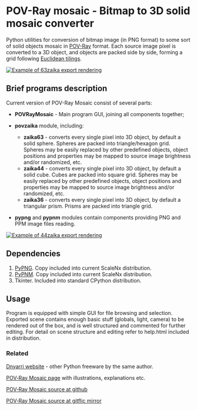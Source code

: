 # POV-Ray mosaic - Bitmap to 3D solid mosaic converter

Python utilities for conversion of bitmap image (in PNG format) to some sort of solid objects mosaic in [POV-Ray](https://www.povray.org/) format. Each source image pixel is converted to a 3D object, and objects are packed side by side, forming a grid following [Euclidean tilings](https://en.wikipedia.org/wiki/List_of_regular_polytopes#Euclidean_tilings).

[![Example of 63zaika export rendering](https://dnyarri.github.io/3z/301.png)](https://dnyarri.github.io/pov3zaika.html)

## Brief programs description

Current version of POV-Ray Mosaic consist of several parts:

- **POVRayMosaic** - Main program GUI, joining all components together;

- **povzaika** module, including:

  - **zaika63** - converts every single pixel into 3D object, by default a solid sphere. Spheres are packed into triangle/hexagon grid. Spheres may be easily replaced by other predefined objects, object positions and properties may be mapped to source image brightness and/or randomized, etc.
  - **zaika44** - converts every single pixel into 3D object, by default a solid cube. Cubes are packed into square grid. Spheres may be easily replaced by other predefined objects, object positions and properties may be mapped to source image brightness and/or randomized, etc.
  - **zaika36** - converts every single pixel into 3D object, by default a triangular prism. Prisms are packed into triangle grid.

- **pypng** and **pypnm** modules contain components providing PNG and PPM image files reading.

[![Example of 44zaika export rendering](https://dnyarri.github.io/4z/406.png)](https://dnyarri.github.io/pov4zaika.html)

## Dependencies

1. [PyPNG](https://gitlab.com/drj11/pypng). Copy included into current ScaleNx distribution.
2. [PyPNM](https://pypi.org/project/PyPNM/). Copy included into current ScaleNx distribution.
3. Tkinter. Included into standard CPython distribution.

## Usage

Program is equipped with simple GUI for file browsing and selection. Exported scene contains enough basic stuff (globals, light, camera) to be rendered out of the box, and is well structured and commented for further editing. For detail on scene structure and editing refer to help.html included in distribution.

### Related

[Dnyarri website](https://dnyarri.github.io) - other Python freeware by the same author.

[POV‑Ray Mosaic page](https://dnyarri.github.io/povzaika.html) with illustrations, explanations etc.

[POV‑Ray Mosaic source at github](https://github.com/Dnyarri/POVmosaic)

[POV‑Ray Mosaic source at gitflic mirror](https://gitflic.ru/project/dnyarri/povmosaic)
